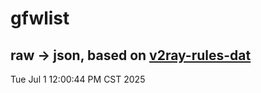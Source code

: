 # gfwlist
## raw -> json, based on [v2ray-rules-dat](https://github.com/Loyalsoldier/v2ray-rules-dat)
Tue Jul  1 12:00:44 PM CST 2025

